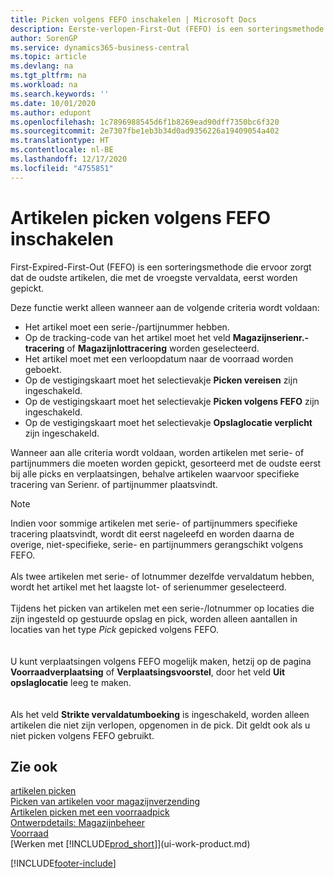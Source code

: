```yaml
---
title: Picken volgens FEFO inschakelen | Microsoft Docs
description: Eerste-verlopen-First-Out (FEFO) is een sorteringsmethode die ervoor zorgt dat de oudste artikelen, die met de vroegste vervaldata, eerst worden gepickt.
author: SorenGP
ms.service: dynamics365-business-central
ms.topic: article
ms.devlang: na
ms.tgt_pltfrm: na
ms.workload: na
ms.search.keywords: ''
ms.date: 10/01/2020
ms.author: edupont
ms.openlocfilehash: 1c7896988545d6f1b8269ead90dff7350bc6f320
ms.sourcegitcommit: 2e7307fbe1eb3b34d0ad9356226a19409054a402
ms.translationtype: HT
ms.contentlocale: nl-BE
ms.lasthandoff: 12/17/2020
ms.locfileid: "4755851"
---
```

# <a name="enable-picking-items-by-fefo"></a>Artikelen picken volgens FEFO inschakelen
First-Expired-First-Out (FEFO) is een sorteringsmethode die ervoor zorgt dat de oudste artikelen, die met de vroegste vervaldata, eerst worden gepickt.  

 Deze functie werkt alleen wanneer aan de volgende criteria wordt voldaan:  

-   Het artikel moet een serie-/partijnummer hebben.  
-   Op de tracking-code van het artikel moet het veld **Magazijnserienr.-tracering** of **Magazijnlottracering** worden geselecteerd.  
-   Het artikel moet met een verloopdatum naar de voorraad worden geboekt.  
-   Op de vestigingskaart moet het selectievakje **Picken vereisen** zijn ingeschakeld.  
-   Op de vestigingskaart moet het selectievakje **Picken volgens FEFO** zijn ingeschakeld.  
-   Op de vestigingskaart moet het selectievakje **Opslaglocatie verplicht** zijn ingeschakeld.  

 Wanneer aan alle criteria wordt voldaan, worden artikelen met serie- of partijnummers die moeten worden gepickt, gesorteerd met de oudste eerst bij alle picks en verplaatsingen, behalve artikelen waarvoor specifieke tracering van Serienr. of partijnummer plaatsvindt.  

> [!NOTE]  
> Indien voor sommige artikelen met serie- of partijnummers specifieke tracering plaatsvindt, wordt dit eerst nageleefd en worden daarna de overige, niet-specifieke, serie- en partijnummers gerangschikt volgens FEFO.
<br /><br />
Als twee artikelen met serie- of lotnummer dezelfde vervaldatum hebben, wordt het artikel met het laagste lot- of serienummer geselecteerd.
<br /><br />
Tijdens het picken van artikelen met een serie-/lotnummer op locaties die zijn ingesteld op gestuurde opslag en pick, worden alleen aantallen in locaties van het type *Pick* gepicked volgens FEFO.  
<br /><br />
U kunt verplaatsingen volgens FEFO mogelijk maken, hetzij op de pagina **Voorraadverplaatsing** of **Verplaatsingsvoorstel**, door het veld **Uit opslaglocatie** leeg te maken.  
<br /><br />
Als het veld **Strikte vervaldatumboeking** is ingeschakeld, worden alleen artikelen die niet zijn verlopen, opgenomen in de pick. Dit geldt ook als u niet picken volgens FEFO gebruikt.

## <a name="see-also"></a>Zie ook  
[artikelen picken](warehouse-pick-items.md)   
[Picken van artikelen voor magazijnverzending](warehouse-how-to-pick-items-for-warehouse-shipment.md)   
[Artikelen picken met een voorraadpick](warehouse-how-to-pick-items-with-inventory-picks.md)   
[Ontwerpdetails: Magazijnbeheer](design-details-warehouse-management.md)  
[Voorraad](inventory-manage-inventory.md)  
[Werken met [!INCLUDE[prod_short](includes/prod_short.md)]](ui-work-product.md)


[!INCLUDE[footer-include](includes/footer-banner.md)]